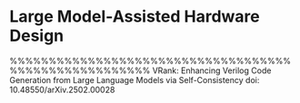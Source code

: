 # Large Model-Assisted Hardware Design
%%%%%%%%%%%%%%%%%%%%%%%%%%%%%%%%%%%%%%%%%%%%%%%%%%%%%%
VRank: Enhancing Verilog Code Generation from Large Language Models via Self-Consistency doi: 10.48550/arXiv.2502.00028
